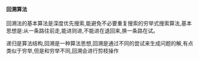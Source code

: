 #### 回溯算法

回溯法的基本算法是深度优先搜索,能避免不必要重复搜索的穷举式搜索算法,基本思想是:从一条路往前走,能进则进,不能进在退回来,换一条路在试。

递归是算法结构,回溯是一种算法思想,回溯是通过不同的尝试来生成问题的解,有点类似于穷举,但是和穷举不同,回溯会进行剪枝操作